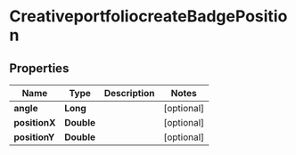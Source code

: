 # CreativeportfoliocreateBadgePosition

## Properties
Name | Type | Description | Notes
------------ | ------------- | ------------- | -------------
**angle** | **Long** |  |  [optional]
**positionX** | **Double** |  |  [optional]
**positionY** | **Double** |  |  [optional]

